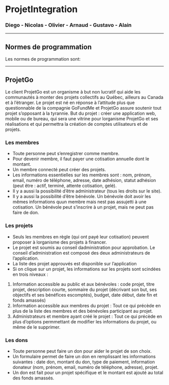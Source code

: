 #  ProjetIntegration
### Diego - Nicolas - Olivier - Arnaud - Gustavo - Alain

***
## Normes de programmation
Les normes de programmation sont:

***

## ProjetGo
Le client ProjetGo est un organisme à but non lucratif qui aide les communautés à monter des projets collectifs au
Québec, ailleurs au Canada et à l’étranger. Le projet est né en réponse à l’attitude plus que questionnable de la
compagnie GoFundMe et ProjetGo assure soutenir tout projet s’opposant à la tyrannie.
But du projet : créer une application web, mobile ou de bureau, qui sera une vitrine pour lorganisme ProjetGo et
ses réalisations et qui permettra la création de comptes utilisateurs et de projets.
### Les membres
- Toute personne peut s’enregistrer comme membre.
- Pour devenir membre, il faut payer une cotisation annuelle dont le montant.
- Un membre connecté peut créer des projets.
- Les informations essentielles sur les membres sont : nom, prénom, email, numéro de téléphone, adresse, date
adhésion, statut adhésion (peut être : actif, terminé, attente cotisation, gelé).
- Il y a aussi la possibilité d’être administrateur (tous les droits sur le site).
- Il y a aussi la possibilité d’être bénévole. Un bénévole doit avoir les mêmes informations quun membre mais
nest pas assujetti à une cotisation. Un bénévole peut s’inscrire à un projet, mais ne peut pas faire de don.
### Les projets
- Seuls les membres en règle (qui ont payé leur cotisation) peuvent proposer à lorganisme des projets à financer.
- Le projet est soumis au conseil dadministration pour approbation. Le conseil d’administration est composé
des deux administrateurs de l’application.
- La liste des projet approuvés est disponible sur l’application
- Si on clique sur un projet, les informations sur les projets sont scindées en trois niveaux :
1. Information accessible au public et aux bénévoles : code projet, titre projet, description courte, sommaire
du projet (décrivant son but, ses objectifs et ses bénéfices escomptés), budget, date début, date fin et
fonds amassés)
2. Information accessible aux membres du projet : Tout ce qui précède en plus de la liste des membres et
des bénévoles participant au projet.
3. Administrateurs et membre ayant créé le projet : Tout ce qui précède en plus d’options permmettant de
modifier les informations du projet, ou même de le supprimer.
### Les dons
- Toute personne peut faire un don pour aider le projet de son choix.
- Un formulaire permet de faire un don en remplissant les informations suivantes : date don, montant du
don, type de paiement, information donateur (nom, prénom, email, numéro de téléphone, adresse), projet.
- Un don est fait pour un projet spécifique et le montant est ajouté au total des fonds amassés.
